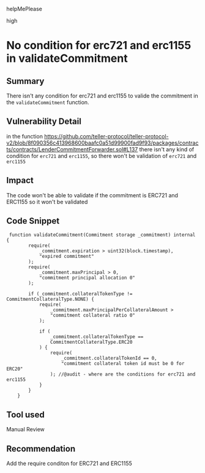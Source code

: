 helpMePlease

high

# No condition for erc721 and erc1155 in validateCommitment

## Summary
There isn't any condition for erc721 and erc1155 to valide the commitment in the `validateCommitment` function.

## Vulnerability Detail
in the function https://github.com/teller-protocol/teller-protocol-v2/blob/8f090356c413968600baafc0a51d99900fad9f93/packages/contracts/contracts/LenderCommitmentForwarder.sol#L137 there isn't any kind of condition for `erc721` and `erc1155`, so there won't be validation of `erc721` and `erc1155`

## Impact
The code won't be able to validate if the commitment is ERC721 and ERC1155 so it won't be validated

## Code Snippet
```solidity
 function validateCommitment(Commitment storage _commitment) internal {
        require(
            _commitment.expiration > uint32(block.timestamp), 
            "expired commitment"
        );
        require(
            _commitment.maxPrincipal > 0,
            "commitment principal allocation 0"
        );

        if (_commitment.collateralTokenType != CommitmentCollateralType.NONE) {
            require(
                _commitment.maxPrincipalPerCollateralAmount > 
                "commitment collateral ratio 0"
            );

            if (
                _commitment.collateralTokenType ==
                CommitmentCollateralType.ERC20
            ) {
                require(
                    _commitment.collateralTokenId == 0,
                    "commitment collateral token id must be 0 for ERC20"
                ); //@audit - where are the conditions for erc721 and erc1155
            }
        }
    }
```

## Tool used

Manual Review

## Recommendation
Add the require conditon for ERC721 and ERC1155